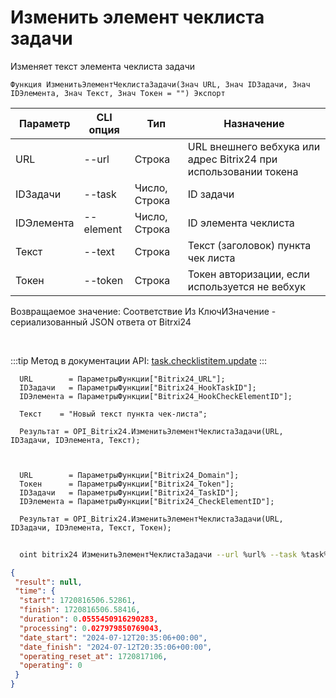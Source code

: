﻿---
sidebar_position: 2
---

# Изменить элемент чеклиста задачи
 Изменяет текст элемента чеклиста задачи



`Функция ИзменитьЭлементЧеклистаЗадачи(Знач URL, Знач IDЗадачи, Знач IDЭлемента, Знач Текст, Знач Токен = "") Экспорт`

  | Параметр | CLI опция | Тип | Назначение |
  |-|-|-|-|
  | URL | --url | Строка | URL внешнего вебхука или адрес Bitrix24 при использовании токена |
  | IDЗадачи | --task | Число, Строка | ID задачи |
  | IDЭлемента | --element | Число, Строка | ID элемента чеклиста |
  | Текст | --text | Строка | Текст (заголовок) пункта чек листа |
  | Токен | --token | Строка | Токен авторизации, если используется не вебхук |

  
  Возвращаемое значение:   Соответствие Из КлючИЗначение - сериализованный JSON ответа от Bitrxi24

<br/>

:::tip
Метод в документации API: [task.checklistitem.update](https://dev.1c-bitrix.ru/rest_help/tasks/task/checklistitem/update.php)
:::
<br/>


```bsl title="Пример кода"
  URL        = ПараметрыФункции["Bitrix24_URL"];
  IDЗадачи   = ПараметрыФункции["Bitrix24_HookTaskID"];
  IDЭлемента = ПараметрыФункции["Bitrix24_HookCheckElementID"];
  
  Текст    = "Новый текст пункта чек-листа";
  
  Результат = OPI_Bitrix24.ИзменитьЭлементЧеклистаЗадачи(URL, IDЗадачи, IDЭлемента, Текст);
  
  
  
  URL        = ПараметрыФункции["Bitrix24_Domain"];
  Токен      = ПараметрыФункции["Bitrix24_Token"];
  IDЗадачи   = ПараметрыФункции["Bitrix24_TaskID"];
  IDЭлемента = ПараметрыФункции["Bitrix24_CheckElementID"];
  
  Результат = OPI_Bitrix24.ИзменитьЭлементЧеклистаЗадачи(URL, IDЗадачи, IDЭлемента, Текст, Токен);
```
	


```sh title="Пример команды CLI"
    
  oint bitrix24 ИзменитьЭлементЧеклистаЗадачи --url %url% --task %task% --element %element% --text %text% --token %token%

```

```json title="Результат"
{
 "result": null,
 "time": {
  "start": 1720816506.52861,
  "finish": 1720816506.58416,
  "duration": 0.0555450916290283,
  "processing": 0.027979850769043,
  "date_start": "2024-07-12T20:35:06+00:00",
  "date_finish": "2024-07-12T20:35:06+00:00",
  "operating_reset_at": 1720817106,
  "operating": 0
 }
}
```
